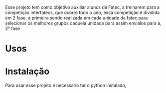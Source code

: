 Esse projeto tem como objetivo auxiliar alunos da Fatec, a treinarem para a competição interfatecs, que ocorre todo o ano, essa competição é dividida em 2 fase, a primeira sendo realizada em cada unidade da fatec para selecionar os melhores grupos daquela unidade para assim envialos para a, 2° fase

# Usos

# Instalação

Para usar esse projeto é necessario ter o python instalado,
